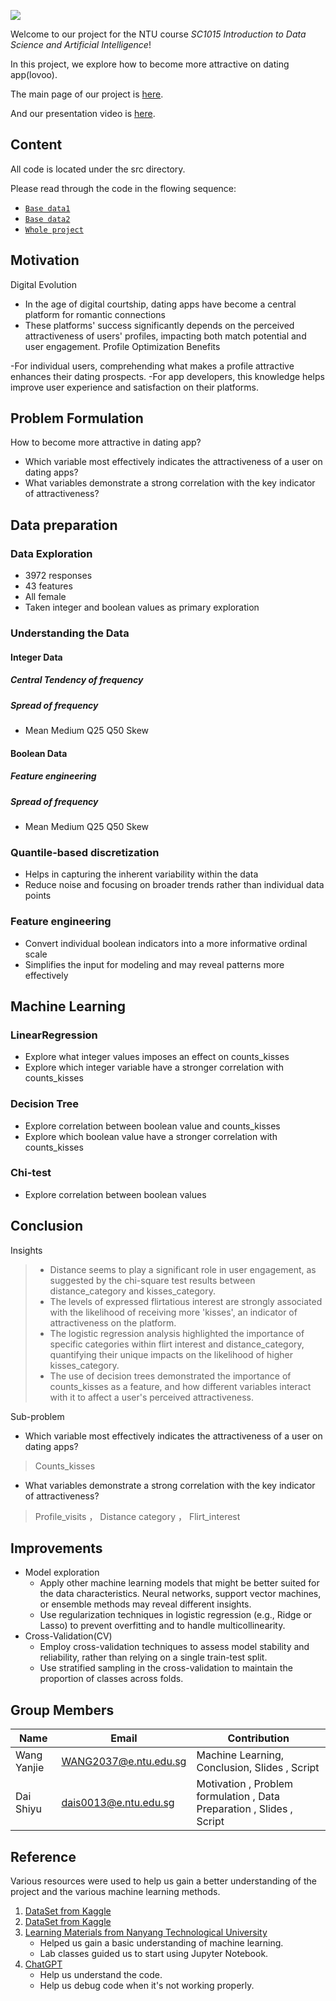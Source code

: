 ![](cover123.png)

Welcome to our project for the NTU course *SC1015 Introduction to Data Science and Artificial Intelligence*!

In this project, we explore how to become more attractive on dating app(lovoo).

The main page of our project is [here](https://wangkinga.github.io/).

And our presentation video is [here](https://www.youtube.com/watch?v=ILE9QUTryWs).

## Content

All code is located under the src directory.

Please read through the code in the flowing sequence:

- [`Base data1`](lovoo_v3_users_api-results.csv)
- [`Base data2`](lovoo_v3_users_instances.csv)
- [`Whole project`](1015P_gp7.ipynb)

## Motivation

Digital Evolution

- In the age of digital courtship, dating apps have become a central platform for romantic connections
- These platforms' success significantly depends on the perceived attractiveness of users' profiles, impacting both match potential and user engagement.
Profile Optimization Benefits

-For individual users, comprehending what makes a profile attractive enhances their dating prospects.
-For app developers, this knowledge helps improve user experience and satisfaction on their platforms.

## Problem Formulation

How to become more attractive in dating app?

- Which variable most effectively indicates the attractiveness of a user on dating apps?
- What variables demonstrate a strong correlation with the key indicator of attractiveness?

## Data preparation

### Data Exploration
- 3972 responses
- 43 features
- All female
- Taken integer and boolean values as primary exploration

### Understanding the Data

#### Integer Data

##### Central Tendency of frequency
##### Spread of frequency
- Mean Medium Q25 Q50 Skew

#### Boolean Data

##### Feature engineering
##### Spread of frequency
- Mean Medium Q25 Q50 Skew

### Quantile-based discretization

- Helps in capturing the inherent variability within the data
- Reduce noise and focusing on broader trends rather than individual data points

### Feature engineering

- Convert individual boolean indicators into a more informative ordinal scale
- Simplifies the input for modeling and may reveal patterns more effectively


## Machine Learning

### LinearRegression

- Explore what integer values imposes an effect on counts_kisses
- Explore which integer variable have a stronger correlation with counts_kisses

### Decision Tree

- Explore correlation between boolean value and counts_kisses
- Explore which boolean value have a stronger correlation with counts_kisses

### Chi-test

- Explore correlation between boolean values

## Conclusion

Insights 

> - Distance seems to play a significant role in user engagement, as suggested by the chi-square test results between distance_category and kisses_category.
> - The levels of expressed flirtatious interest are strongly associated with the likelihood of receiving more 'kisses', an indicator of attractiveness on the platform.
> - The logistic regression analysis highlighted the importance of specific categories within flirt interest and distance_category, quantifying their unique impacts on the likelihood of higher kisses_category.
> - The use of decision trees demonstrated the importance of counts_kisses as a feature, and how different variables interact with it to affect a user's perceived attractiveness.

Sub-problem
- Which variable most effectively indicates the attractiveness of a user on dating apps?
> Counts_kisses

- What variables demonstrate a strong correlation with the key indicator of attractiveness?
> Profile_visits ， Distance category ， Flirt_interest

## Improvements

- Model exploration
  - Apply other machine learning models that might be better suited for the data characteristics. Neural networks, support vector machines, or ensemble methods may reveal different insights.
  - Use regularization techniques in logistic regression (e.g., Ridge or Lasso) to prevent overfitting and to handle multicollinearity.
- Cross-Validation(CV)
  - Employ cross-validation techniques to assess model stability and reliability, rather than relying on a single train-test split.
  - Use stratified sampling in the cross-validation to maintain the proportion of classes across folds.

 ## Group Members

| Name | Email | Contribution |
| --- | --- | --- | 
| Wang Yanjie | [WANG2037@e.ntu.edu.sg](mailto:WANG2037@e.ntu.edu.sg) | Machine Learning, Conclusion, Slides , Script |
| Dai Shiyu | [dais0013@e.ntu.edu.sg](mailto:dais0013@e.ntu.edu.sg) | Motivation , Problem formulation , Data Preparation , Slides , Script |

## Reference

Various resources were used to help us gain a better understanding of the project and the various machine learning methods.

1. [DataSet from Kaggle](https://www.kaggle.com/datasets/utkarshx27/lovoo-dating-app-dataset)
2. [DataSet from Kaggle](https://www.kaggle.com/datasets/thedevastator/lovoo-v3-dating-app-user-profiles-and-statistics)
3. [Learning Materials from Nanyang Technological University](https://ntulearn.ntu.edu.sg/)
   - Helped us gain a basic understanding of machine learning.
   - Lab classes guided us to start using Jupyter Notebook.
4. [ChatGPT](https://chat.openai.com/)
   - Help us understand the code.
   - Help us debug code when it's not working properly.

